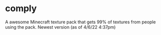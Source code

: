 # comply
A awesome Minecraft texture pack that gets 99% of textures from people using the pack. Newest version (as of 4/6/22 4:37pm)
